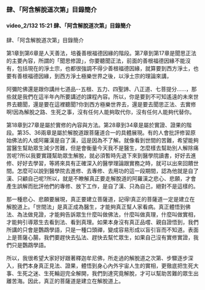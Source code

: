 ### 肆、「阿含解脫道次第」目錄簡介

#### video_2/132 15:21 肆、「阿含解脫道次第」目錄簡介

肆、「阿含解脫道次第」目錄簡介

第1章到第6章是人天善法，培養善根福德因緣的階段。第7章到第17章是聞思正法的主要內容，所謂的「聞思修證」，你要聽聞正法，前面的善根福德因緣不能沒有，包括現在的淨土宗，也都很強調不得少善根福德因緣，就算要到西方淨土，也要有善根福德因緣，到西方淨土極樂世界之後，以淨土宗的理論來講，

阿彌陀佛還是跟你講卅七道品--五根、五力、四聖諦、八正道、七菩提分......，那些就是我們在這半年內所要講述的課程內容。所以，你是要到不可知遙遠的未來世界去聽聞，還是要在這裡聽聞?你到西方極樂世界去，還是要去聞思正法、去實修啊!因為解脫之路、生死之事，沒有任何人能夠取代你，沒有任何人能夠代替你。

第18章到27章是屬於實修的內容與方法。第28章到34章是屬於實證、證果的階段。第35、36兩章是屬於解脫道跟菩薩道合一的具體展現。有的人會批評修習原始佛法的人或阿羅漢是自了漢，這是因為不了解。就像看到世間的苦難，希望能夠當醫生幫助眾生減少苦難，但是會衡量今天我不是醫生，怎麼樣去幫助別人解除痛苦呢?所以我要實踐幫助眾生解脫，就必須暫時先退下來到醫學院讀書，好好去進修、好好去學習，等將來具有正確深入的醫學理論跟實務之時，就可以出來回饋世間。怎麼可以說到醫學院去進修、去專修、去用功的這一段期間，認為他就是自了漢、只顧自己呢?所以，就是不瞭解真正要走解脫道的阿羅漢之悲心、悲願，才會產生誤解而批評他們的專修、放下工作，是自了漢、只為自己，絕對不是這樣的。

那一種悲心、悲願要展現，真正要建立菩薩道，記得!真正的菩薩道一定是建立在解脫道上。「世間法」是真正成為醫生，才能夠真正幫人家看病。真正體悟到佛法、為法做見證，才能夠告訴眾生什麼叫做佛法，什麼叫做真理，什麼叫做實相，才能夠引導眾生去看到法、看到真理。如果本身沒有真正品嚐、親自證悟到，我們所講的只會是鸚鵡學語，只是一種口頭禪，變成容易形成以盲引盲而不知道。表面上是菩薩心腸，我們要趕快去弘法、趕快去幫忙眾生，如果自己沒有實修實證，我們只是鸚鵡學語。

所以，我很希望大家好好跟著釋迦牟尼佛，所走過的解脫道之次第、步驟逐步深入，我們本身真正見法、證果，體悟到身心內外宇宙人生的實相，更徹底把生死大事、生死之迷、生死輪迴完全解開，我們到達究竟解脫，才可以幫助苦難的眾生出離苦海。因此，真正的菩薩道是建立在解脫道上。